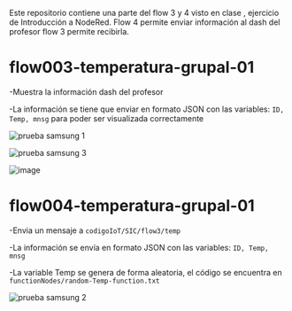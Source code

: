 Este repositorio contiene una parte del flow 3 y 4 visto en clase , ejercicio de Introducción a NodeRed. Flow 4 permite enviar información al dash del profesor flow 3 permite recibirla.

# flow003-temperatura-grupal-01

-Muestra la información dash del profesor

-La información se tiene que enviar en formato JSON con las variables: `ID, Temp, mnsg` para poder ser visualizada correctamente

![prueba samsung 1](https://user-images.githubusercontent.com/71236850/128286405-6d6a29e1-e3fd-403e-9a25-4684839887e3.png)

![prueba samsung 3](https://user-images.githubusercontent.com/71236850/128286545-5832d27a-728e-4412-aa9f-010ce10b0650.png)

![image](https://user-images.githubusercontent.com/71236850/127755195-930992cb-d5d3-4418-8f13-37bc4ec3eb09.png)

# flow004-temperatura-grupal-01

-Envia un mensaje a `codigoIoT/SIC/flow3/temp`

-La información se envía en formato JSON con las variables: `ID, Temp, mnsg`

-La variable Temp se genera de forma aleatoria, el código se encuentra en `functionNodes/random-Temp-function.txt`

![prueba samsung 2](https://user-images.githubusercontent.com/71236850/128286435-2b5ff424-442e-4cd4-b86b-ad1e004f09c9.png)
